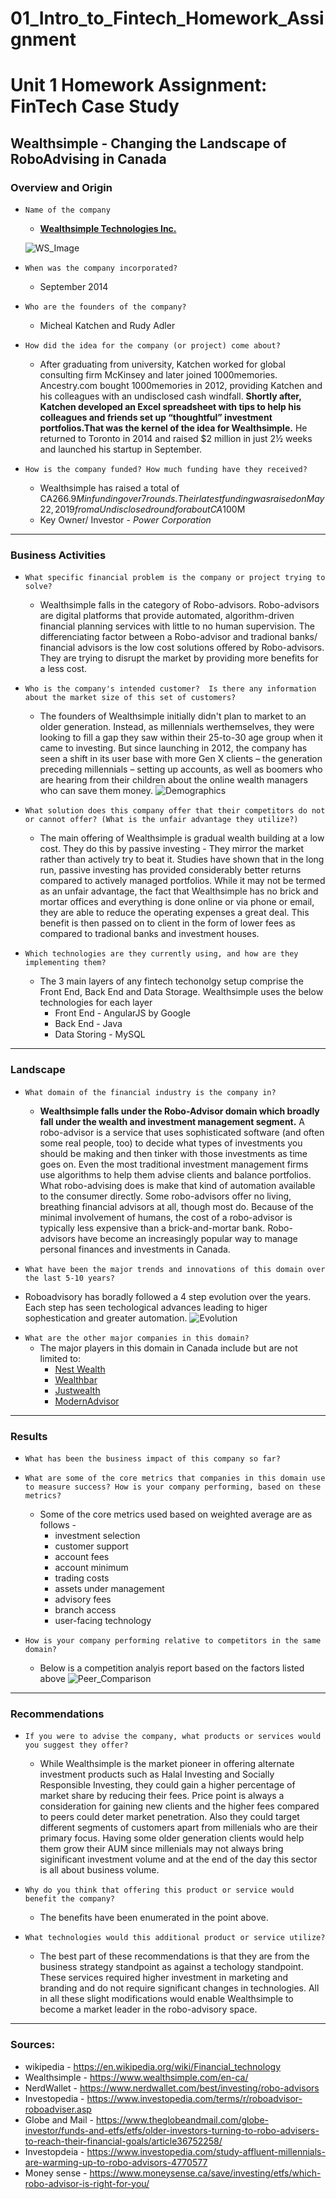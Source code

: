 # 01_Intro_to_Fintech_Homework_Assignment
# Unit 1 Homework Assignment: FinTech Case Study

## Wealthsimple - Changing the Landscape of RoboAdvising in Canada

### Overview and Origin

* `Name of the company`
    - [**Wealthsimple Technologies Inc.**](https://www.wealthsimple.com/)

    ![WS_Image](images/WS_Image.png)


* `When was the company incorporated?`
    - September 2014

* `Who are the founders of the company?`
     - Micheal Katchen and Rudy Adler

* `How did the idea for the company (or project) come about?`
    - After graduating from university, Katchen worked for global consulting firm McKinsey and later joined 1000memories. Ancestry.com bought 1000memories in 2012, providing Katchen and his colleagues with an undisclosed cash windfall. **Shortly after, Katchen developed an Excel spreadsheet with tips to help his colleagues and friends set up “thoughtful” investment portfolios.That was the kernel of the idea for Wealthsimple.** He returned to Toronto in 2014 and raised $2 million in just 2½ weeks and launched his startup in September.

* `How is the company funded? How much funding have they received?`
    - Wealthsimple has raised a total of CA$266.9M in funding over 7 rounds. Their latest funding was raised on May 22, 2019 from a Undisclosed round for about CA$100M
    - Key Owner/ Investor - *Power Corporation*
---
### Business Activities

* `What specific financial problem is the company or project trying to solve?`
    - Wealthsimple falls in the category of Robo-advisors. Robo-advisors are digital platforms that provide automated, algorithm-driven financial planning services with little to no human supervision. The differenciating factor between a Robo-advisor and tradional banks/ financial advisors is the low cost solutions offered by Robo-advisors. They are trying to disrupt the market by providing more benefits for a less cost.

* `Who is the company's intended customer?  Is there any information about the market size of this set of customers?`
    - The founders of Wealthsimple initially didn't plan to market to an older generation. Instead, as millennials werthemselves, they were looking to fill a gap they saw within their 25-to-30 age group when it came to investing. But since launching in 2012, the company has seen a shift in its user base with more Gen X clients – the generation preceding millennials – setting up accounts, as well as boomers who are hearing from their children about the online wealth managers who can save them money.
 ![Demographics](images/Demographics.jpg)   

* `What solution does this company offer that their competitors do not or cannot offer? (What is the unfair advantage they utilize?)`
    - The main offering of Wealthsimple is gradual wealth building at a low cost. They do this by passive investing - They mirror the market rather than actively try to beat it. Studies have shown that in the long run, passive investing has provided considerably better returns compared to actively managed portfolios. While it may not be termed as an unfair advantage, the fact that Wealthsimple has no brick and mortar offices and everything is done online or via phone or email, they are able to reduce the operating expenses a great deal. This benefit is then passed on to client in the form of lower fees as compared to tradional banks and investment houses.

* `Which technologies are they currently using, and how are they implementing them?`
    - The 3 main layers of any fintech techonolgy setup comprise the Front End, Back End and Data Storage. Wealthsimple uses the below technologies for each layer
        - Front End - AngularJS by Google
        - Back End - Java
        - Data Storing - MySQL
---
### Landscape

* `What domain of the financial industry is the company in?`
    - **Wealthsimple falls under the Robo-Advisor domain which broadly fall under the wealth and investment management segment.** A robo-advisor is a service that uses sophisticated software (and often some real people, too) to decide what types of investments you should be making and then tinker with those investments as time goes on. Even the most traditional investment management firms use algorithms to help them advise clients and balance portfolios. What robo-advising does is make that kind of automation available to the consumer directly. Some robo-advisors offer no living, breathing financial advisors at all, though most do. Because of the minimal involvement of humans, the cost of a robo-advisor is typically less expensive than a brick-and-mortar bank. Robo-advisors have become an increasingly popular way to manage personal finances and investments in Canada. 

* `What have been the major trends and innovations of this domain over the last 5-10 years?`

 - Roboadvisory has boradly followed a 4 step evolution over the years. Each step has seen techological advances leading to higer sophestication and greater automation.
    ![Evolution](images/Evolution.jpg)

* `What are the other major companies in this domain?`
    - The major players in this domain in Canada include but are not limited to:
        - [Nest Wealth](https://www.nestwealth.com/)
        - [Wealthbar](https://www.wealthbar.com/)
        - [Justwealth](https://www.justwealth.com/)
        - [ModernAdvisor](https://www.modernadvisor.ca/)
---
### Results

* `What has been the business impact of this company so far?`

* `What are some of the core metrics that companies in this domain use to measure success? How is your company performing, based on these metrics?`
    - Some of the core metrics used based on weighted average are as follows - 
        - investment selection
        - customer support
        - account fees
        - account minimum
        - trading costs
        - assets under management
        - advisory fees
        - branch access
        - user-facing technology

* `How is your company performing relative to competitors in the same domain?`
    - Below is a competition analyis report based on the factors listed above
        ![Peer_Comparison](images/Peer_Comparison.png)
---
### Recommendations

* `If you were to advise the company, what products or services would you suggest they offer?`
    - While Wealthsimple is the market pioneer in offering alternate investment products such as Halal Investing and Socially Responsible Investing, they could gain a higher percentage of market share by reducing their fees. Price point is always a consideration for gaining new clients and the higher fees compared to peers could deter market penetration. Also they could target different segments of customers apart from millenials who are their primary focus. Having some older generation clients would help them grow their AUM since millenials may not always bring siginificant investment volume and at the end of the day this sector is all about business volume.

* `Why do you think that offering this product or service would benefit the company?`
    - The benefits have been enumerated in the point above.

* `What technologies would this additional product or service utilize?`
    - The best part of these recommendations is that they are from the business strategy standpoint as against a techology standpoint. These services required higher investment in marketing and branding and do not require significant changes in technologies. All in all these slight modifications would enable Wealthsimple to become a market leader in the robo-advisory space.
---
### Sources:
* wikipedia - https://en.wikipedia.org/wiki/Financial_technology
* Wealthsimple - https://www.wealthsimple.com/en-ca/
* NerdWallet - https://www.nerdwallet.com/best/investing/robo-advisors
* Investopedia - https://www.investopedia.com/terms/r/roboadvisor-roboadviser.asp
* Globe and Mail - https://www.theglobeandmail.com/globe-investor/funds-and-etfs/etfs/older-investors-turning-to-robo-advisers-to-reach-their-financial-goals/article36752258/
* Investopdeia - https://www.investopedia.com/study-affluent-millennials-are-warming-up-to-robo-advisors-4770577
* Money sense - https://www.moneysense.ca/save/investing/etfs/which-robo-advisor-is-right-for-you/

